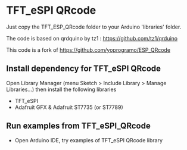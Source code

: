 # TFT_eSPI QRcode

Just copy the TFT_ESP_QRcode folder to your Arduino 'libraries' folder.

The code is based on qrdquino by tz1 : https://github.com/tz1/qrduino

This code is a fork of https://github.com/yoprogramo/ESP_QRcode

## Install dependency for TFT_eSPI QRcode
Open Library Manager (menu Sketch > Include Library > Manage Libraries…) then install the following libraries
- TFT_eSPI
- Adafruit GFX & Adafruit ST7735 (or ST7789)

## Run examples from TFT_eSPI_QRcode
- Open Arduino IDE, try examples of TFT_eSPI QRcode library
